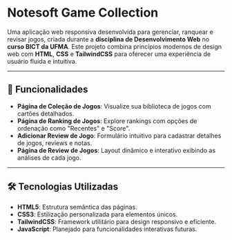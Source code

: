 
# Notesoft Game Collection

Uma aplicação web responsiva desenvolvida para gerenciar, ranquear e revisar jogos, criada durante a **disciplina de Desenvolvimento Web** no **curso BICT da UFMA**. Este projeto combina princípios modernos de design web com **HTML**, **CSS** e **TailwindCSS** para oferecer uma experiência de usuário fluida e intuitiva.

---

## 🚀 Funcionalidades

- **Página de Coleção de Jogos**: Visualize sua biblioteca de jogos com cartões detalhados.
- **Página de Ranking de Jogos**: Explore rankings com opções de ordenação como "Recentes" e "Score".
- **Adicionar Review de Jogo**: Formulário intuitivo para cadastrar detalhes de jogos, reviews e notas.
- **Página de Review de Jogos**: Layout dinâmico e interativo exibindo as análises de cada jogo.

---

## 🛠️ Tecnologias Utilizadas

- **HTML5**: Estrutura semântica das páginas.
- **CSS3**: Estilização personalizada para elementos únicos.
- **TailwindCSS**: Framework utilitário para design responsivo e eficiente.
- **JavaScript**: Planejado para funcionalidades interativas futuras.
